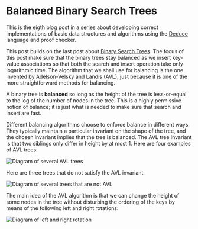 # Balanced Binary Search Trees

This is the eigth blog post in a
[series](https://siek.blogspot.com/2024/06/data-structures-and-algorithms-correctly.html)
about developing correct implementations of basic data structures and
algorithms using the [Deduce](https://github.com/jsiek/deduce)
language and proof checker.

This post builds on the last post about [Binary Search
Trees](https://siek.blogspot.com/2024/08/binary-search-trees-correctly.html).
The focus of this post make sure that the binary trees stay balanced
as we insert key-value associations so that both the search and insert
operation take only logarithmic time. The algorithm that we shall use
for balancing is the one invented by Adelson-Velsky and Landis (AVL),
just because it is one of the more straightforward methods for
balancing.

A binary tree is **balanced** so long as the height of the tree is
less-or-equal to the log of the number of nodes in the tree. This is a
highly permissive notion of balance; it is just what is needed to make
sure that search and insert are fast.

Different balancing algorithms choose to enforce balance in different
ways. They typically maintain a particular invariant on the shape of
the tree, and the chosen invariant implies that the tree is balanced.
The AVL tree invariant is that two siblings only differ in height by
at most 1. Here are four examples of AVL trees:

![Diagram of several AVL trees](https://www.dropbox.com/scl/fi/wh06d9vvdb2b5rkxuebsx/AVLTrees.png?rlkey=6nhmiffmprvgwzvftohwkivqs&raw=1)

Here are three trees that do not satisfy the AVL invariant:

![Diagram of several trees that are not AVL](https://www.dropbox.com/scl/fi/89gyxe2ve6bytmzgml51w/AVLTreeNot.png?rlkey=1vwzdnfgzt61qw8r2zvgo5s7m&raw=1)

The main idea of the AVL algorithm is that we can change the height of
some nodes in the tree without disturbing the ordering of the keys by
means of the following left and right rotations:

![Diagram of left and right rotation](https://www.dropbox.com/scl/fi/lob6iu0xc8zyg51tlvfqg/Rotate.png?rlkey=de7qa94a2ganr4dustmm30axn&raw=1)


